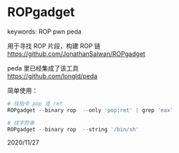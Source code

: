 # ROPgadget

keywords: ROP pwn peda  

用于寻找 ROP 片段，构建 ROP 链  
https://github.com/JonathanSalwan/ROPgadget  

peda 里已经集成了该工具  
https://github.com/longld/peda  

简单使用：  
```r
# 找指令 pop 或 ret
ROPgadget --binary rop  --only 'pop|ret' | grep 'eax'

# 找字符串
ROPgadget --binary rop  --string '/bin/sh'
```


2020/11/27  
